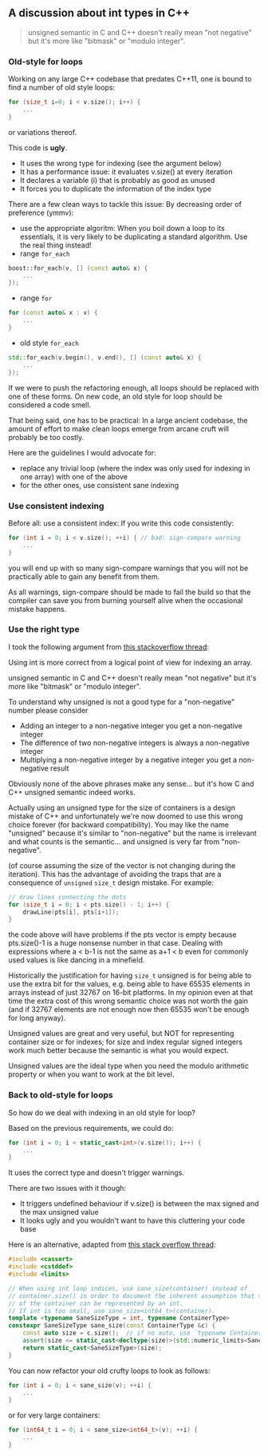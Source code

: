## A discussion about int types in C++

> unsigned semantic in C and C++ doesn't really mean "not negative" but it's more like "bitmask" or "modulo integer".

### Old-style for loops

Working on any large C++ codebase that predates C++11, one is bound to find a number of old style loops:<br/>

~~~ C++
for (size_t i=0; i < v.size(); i++) {
    ...
}
~~~
or variations thereof.

This code is **ugly**.
- It uses the wrong type for indexing (see the argument below)
- It has a performance issue: it evaluates v.size() at every iteration
- It declares a variable (i) that is probably as good as unused
- It forces you to duplicate the information of the index type

There are a few clean ways to tackle this issue:
By decreasing order of preference (ymmv):

- use the appropriate algoritm:
  When you boil down a loop to its essentials, it is very likely to be duplicating a standard algorithm. Use the real thing instead!
- range `for_each`<br/>

~~~ C++
boost::for_each(v, [] (const auto& x) {
    ...
});
~~~
- range `for`<br/>

~~~ C++
for (const auto& x : v) {
    ...
}
~~~
- old style `for_each`<br/>

~~~ C++
std::for_each(v.begin(), v.end(), [] (const auto& x) {
    ...
});
~~~
If we were to push the refactoring enough, all loops should be replaced with one of these forms. On new code, an old style for loop should be considered a code smell.

That being said, one has to be practical:
In a large ancient codebase, the amount of effort to make clean loops emerge from arcane cruft will probably be too costly.

Here are the guidelines I would advocate for:
- replace any trivial loop (where the index was only used for indexing in one array) with one of the above
- for the other ones, use consistent sane indexing

### Use consistent indexing

Before all: use a consistent index:
If you write this code consistently:

~~~ C++
for (int i = 0; i < v.size(); ++i) { // bad: sign-compare warning
    ...
}
~~~
you will end up with so many sign-compare warnings that you will not be practically able to gain any benefit from them.

As all warnings, sign-compare should be made to fail the build so that the compiler can save you from burning yourself alive when the occasional mistake happens.

### Use the right type

I took the following argument from [this stackoverflow thread](http://stackoverflow.com/questions/7488837/why-is-int-rather-than-unsigned-int-used-for-c-and-c-for-loops):

Using int is more correct from a logical point of view for indexing an array.

unsigned semantic in C and C++ doesn't really mean "not negative" but it's more like "bitmask" or "modulo integer".

To understand why unsigned is not a good type for a "non-negative" number please consider
- Adding an integer to a non-negative integer you get a non-negative integer
- The difference of two non-negative integers is always a non-negative integer
- Multiplying a non-negative integer by a negative integer you get a non-negative result

Obviously none of the above phrases make any sense... but it's how C and C++ unsigned semantic indeed works.

Actually using an unsigned type for the size of containers is a design mistake of C++ and unfortunately we're now doomed to use this wrong choice forever (for backward compatibility). You may like the name "unsigned" because it's similar to "non-negative" but the name is irrelevant and what counts is the semantic... and unsigned is very far from "non-negative".

(of course assuming the size of the vector is not changing during the iteration). This has the advantage of avoiding the traps that are a consequence of `unsigned` `size_t` design mistake. For example:

~~~ C++
// draw lines connecting the dots
for (size_t i = 0; i < pts.size() - 1; i++) {
    drawLine(pts[i], pts[i+1]);
}
~~~

the code above will have problems if the pts vector is empty because pts.size()-1 is a huge nonsense number in that case. Dealing with expressions where a < b-1 is not the same as a+1 < b even for commonly used values is like dancing in a minefield.

Historically the justification for having `size_t` unsigned is for being able to use the extra bit for the values, e.g. being able to have 65535 elements in arrays instead of just 32767 on 16-bit platforms. In my opinion even at that time the extra cost of this wrong semantic choice was not worth the gain (and if 32767 elements are not enough now then 65535 won't be enough for long anyway).

Unsigned values are great and very useful, but NOT for representing container size or for indexes; for size and index regular signed integers work much better because the semantic is what you would expect.

Unsigned values are the ideal type when you need the modulo arithmetic property or when you want to work at the bit level.

### Back to old-style for loops

So how do we deal with indexing in an old style for loop?

Based on the previous requirements, we could do:

~~~ C++
for (int i = 0; i < static_cast<int>(v.size()); i++) {
    ...
}
~~~
It uses the correct type and doesn't trigger warnings.

There are two issues with it though:
- It triggers undefined behaviour if v.size() is between the max signed and the max unsigned value
- It looks ugly and you wouldn't want to have this cluttering your code base

Here is an alternative, adapted from [this stack overflow thread](http://stackoverflow.com/questions/7443222/how-do-i-deal-with-signed-unsigned-mismatch-warnings-c4018):

~~~ C++
#include <cassert>
#include <cstddef>
#include <limits>

// When using int loop indices, use sane_size(container) instead of
// container.size() in order to document the inherent assumption that the size
// of the container can be represented by an int.
// If int is too small, use sane_size<int64_t>(container).
template <typename SaneSizeType = int, typename ContainerType>
constexpr SaneSizeType sane_size(const ContainerType &c) {
    const auto size = c.size();  // if no auto, use `typename ContainerType::size_type`
    assert(size <= static_cast<decltype(size)>(std::numeric_limits<SaneSizeType>::max()));
    return static_cast<SaneSizeType>(size);
}
~~~

You can now refactor your old crufty loops to look as follows:

~~~ C++
for (int i = 0; i < sane_size(v); ++i) {
    ...
}
~~~

or for very large containers:

~~~ C++
for (int64_t i = 0; i < sane_size<int64_t>(v); ++i) {
    ...
}
~~~
